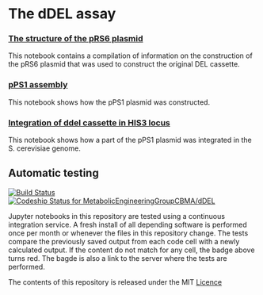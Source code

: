 # The dDEL assay

### [The structure of the pRS6 plasmid](The_structure_of_the_pRS6_plasmid_used_in_the_del_assay.ipynb)

This notebook contains a compilation of information on the construction of the pRS6 plasmid that was used to
construct the original DEL cassette.

### [pPS1 assembly](pPS1_assembly.ipynb)

This notebook shows how the pPS1 plasmid was constructed.

### [Integration of ddel cassette in HIS3 locus](Integration_of_ddel_in_HIS3_locus.ipynb)

This notebook shows how a part of the pPS1 plasmid was integrated in the S. cerevisiae genome.

## Automatic testing

[![Build Status](https://travis-ci.org/MetabolicEngineeringGroupCBMA/dDEL.svg?branch=master)](https://travis-ci.org/MetabolicEngineeringGroupCBMA/dDEL)
[ ![Codeship Status for MetabolicEngineeringGroupCBMA/dDEL](https://app.codeship.com/projects/baa24440-c327-0135-9197-5691d0f358d5/status?branch=master)](https://app.codeship.com/projects/260680)

Jupyter notebooks in this repository are tested using a continuous integration service. 
A fresh install of all depending software is performed once per month or whenever the files in this repository change.
The tests compare the previously saved output from each code cell with a newly calculated output. 
If the content do not match for any cell, the badge above turns red. 
The bagde is also a link to the server where the tests are performed.

The contents of this repository is released under the MIT [Licence](Licence.md)






